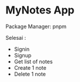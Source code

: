 # MyNotes App

Package Manager: pnpm

Selesai :

- Signin
- Signup
- Get list of notes
- Create 1 note
- Delete 1 note
